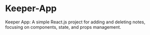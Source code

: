 # Keeper-App
Keeper App: A simple React.js project for adding and deleting notes, focusing on components, state, and props management.
